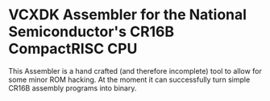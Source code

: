 # VCXDK Assembler for the National Semiconductor's CR16B CompactRISC CPU

This Assembler is a hand crafted (and therefore incomplete) tool to allow for some minor ROM hacking.
At the moment it can successfully turn simple CR16B assembly programs into binary.
